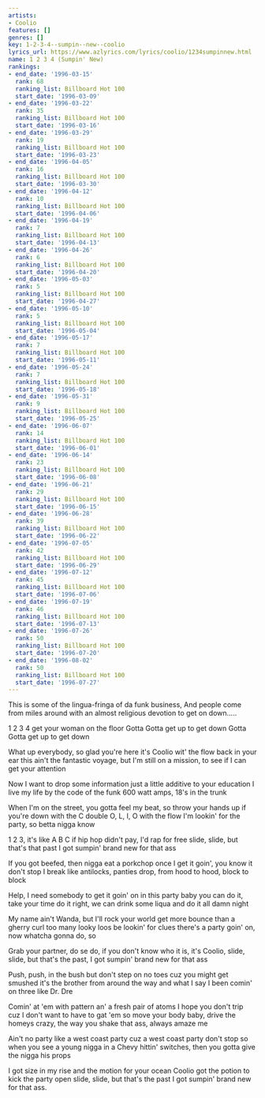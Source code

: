 ```yaml
---
artists:
- Coolio
features: []
genres: []
key: 1-2-3-4--sumpin--new--coolio
lyrics_url: https://www.azlyrics.com/lyrics/coolio/1234sumpinnew.html
name: 1 2 3 4 (Sumpin' New)
rankings:
- end_date: '1996-03-15'
  rank: 68
  ranking_list: Billboard Hot 100
  start_date: '1996-03-09'
- end_date: '1996-03-22'
  rank: 35
  ranking_list: Billboard Hot 100
  start_date: '1996-03-16'
- end_date: '1996-03-29'
  rank: 19
  ranking_list: Billboard Hot 100
  start_date: '1996-03-23'
- end_date: '1996-04-05'
  rank: 16
  ranking_list: Billboard Hot 100
  start_date: '1996-03-30'
- end_date: '1996-04-12'
  rank: 10
  ranking_list: Billboard Hot 100
  start_date: '1996-04-06'
- end_date: '1996-04-19'
  rank: 7
  ranking_list: Billboard Hot 100
  start_date: '1996-04-13'
- end_date: '1996-04-26'
  rank: 6
  ranking_list: Billboard Hot 100
  start_date: '1996-04-20'
- end_date: '1996-05-03'
  rank: 5
  ranking_list: Billboard Hot 100
  start_date: '1996-04-27'
- end_date: '1996-05-10'
  rank: 5
  ranking_list: Billboard Hot 100
  start_date: '1996-05-04'
- end_date: '1996-05-17'
  rank: 7
  ranking_list: Billboard Hot 100
  start_date: '1996-05-11'
- end_date: '1996-05-24'
  rank: 7
  ranking_list: Billboard Hot 100
  start_date: '1996-05-18'
- end_date: '1996-05-31'
  rank: 9
  ranking_list: Billboard Hot 100
  start_date: '1996-05-25'
- end_date: '1996-06-07'
  rank: 14
  ranking_list: Billboard Hot 100
  start_date: '1996-06-01'
- end_date: '1996-06-14'
  rank: 23
  ranking_list: Billboard Hot 100
  start_date: '1996-06-08'
- end_date: '1996-06-21'
  rank: 29
  ranking_list: Billboard Hot 100
  start_date: '1996-06-15'
- end_date: '1996-06-28'
  rank: 39
  ranking_list: Billboard Hot 100
  start_date: '1996-06-22'
- end_date: '1996-07-05'
  rank: 42
  ranking_list: Billboard Hot 100
  start_date: '1996-06-29'
- end_date: '1996-07-12'
  rank: 45
  ranking_list: Billboard Hot 100
  start_date: '1996-07-06'
- end_date: '1996-07-19'
  rank: 46
  ranking_list: Billboard Hot 100
  start_date: '1996-07-13'
- end_date: '1996-07-26'
  rank: 50
  ranking_list: Billboard Hot 100
  start_date: '1996-07-20'
- end_date: '1996-08-02'
  rank: 50
  ranking_list: Billboard Hot 100
  start_date: '1996-07-27'
---
```


This is some of the lingua-fringa of da funk business,
And people come from miles around with an almost religious
devotion to get on down.....


1 2 3 4 get your woman on the floor
Gotta Gotta get up to get down
Gotta Gotta get up to get down


What up everybody, so glad you're here
it's Coolio wit' the flow back in your ear
this ain't the fantastic voyage, but I'm still on a mission,
to see if I can get your attention

Now I want to drop some information
just a little additive to your education
I live my life by the code of the funk
600 watt amps, 18's in the trunk

When I'm on the street, you gotta feel my beat, so
throw your hands up if you're down with the C
double O, L, I, O with the flow
I'm lookin' for the party, so betta nigga know

1 2 3, it's like A B C
if hip hop didn't pay, I'd rap for free
slide, slide, but that's that past
I got sumpin' brand new for that ass




If you got beefed, then nigga eat a porkchop
once I get it goin', you know it don't stop
I break like antilocks, panties drop,
from hood to hood, block to block

Help, I need somebody
to get it goin' on in this party
baby you can do it, take your time do it right,
we can drink some liqua and do it all damn night

My name ain't Wanda, but I'll rock your world
get more bounce than a gherry curl
too many looky loos be lookin' for clues
there's a party goin' on, now whatcha gonna do, so

Grab your partner, do se do,
if you don't know who it is, it's Coolio,
slide, slide, but that's the past,
I got sumpin' brand new for that ass




Push, push, in the bush
but don't step on no toes cuz you might get smushed
it's the brother from around the way
and what I say I been comin' on three like Dr. Dre

Comin' at 'em with pattern an' a fresh pair of atoms
I hope you don't trip cuz I don't want to have to gat 'em
so move your body baby, drive the homeys crazy,
the way you shake that ass, always amaze me

Ain't no party like a west coast party
cuz a west coast party don't stop
so when you see a young nigga
in a Chevy hittin' switches, then you gotta give the nigga his props

I got size in my rise and the motion for your ocean
Coolio got the potion to kick the party open
slide, slide, but that's the past
I got sumpin' brand new for that ass.





